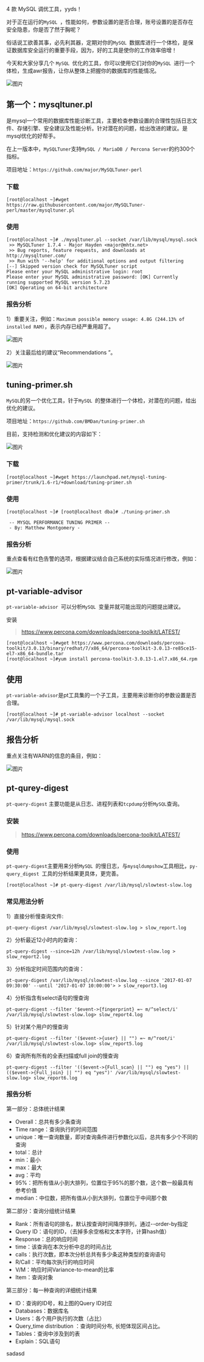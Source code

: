 4 款 MySQL 调优工具，yyds！

对于正在运行的`MySQL `，性能如何，参数设置的是否合理，账号设置的是否存在安全隐患，你是否了然于胸呢？

俗话说工欲善其事，必先利其器，定期对你的`MySQL `数据库进行一个体检，是保证数据库安全运行的重要手段，因为，好的工具是使你的工作效率倍增！

今天和大家分享几个 `MySQL `优化的工具，你可以使用它们对你的`MySQL `进行一个体检，生成awr报告，让你从整体上把握你的数据库的性能情况。

![图片](https://mmbiz.qpic.cn/mmbiz_png/eQPyBffYbufSDbY2ShvbiahwmOibhicu41WUkhRoDVXl7TOmnMe34JGicbCZzFEGloPbw9Vawh6C1npqargicmzULdQ/640?wx_fmt=png&tp=webp&wxfrom=5&wx_lazy=1&wx_co=1)

## 第一个：mysqltuner.pl

是mysql一个常用的数据库性能诊断工具，主要检查参数设置的合理性包括日志文件、存储引擎、安全建议及性能分析。针对潜在的问题，给出改进的建议。是mysql优化的好帮手。

在上一版本中，`MySQLTuner`支持`MySQL / MariaDB / Percona Server`的约300个指标。

项目地址：`https://github.com/major/MySQLTuner-perl`

### 下载

```
[root@localhost ~]#wget https://raw.githubusercontent.com/major/MySQLTuner-perl/master/mysqltuner.pl
```

### 使用

```
[root@localhost ~]# ./mysqltuner.pl --socket /var/lib/mysql/mysql.sock
 >> MySQLTuner 1.7.4 - Major Hayden <major@mhtx.net>
 >> Bug reports, feature requests, and downloads at http://mysqltuner.com/
 >> Run with '--help' for additional options and output filtering
[--] Skipped version check for MySQLTuner script
Please enter your MySQL administrative login: root
Please enter your MySQL administrative password: [OK] Currently running supported MySQL version 5.7.23
[OK] Operating on 64-bit architecture 
```

### 报告分析

1）重要关注，例如：`Maximum possible memory usage: 4.8G (244.13% of installed RAM)`，表示内存已经严重用超了。

![图片](https://mmbiz.qpic.cn/mmbiz_png/eQPyBffYbufSDbY2ShvbiahwmOibhicu41W6pVFN2t4MkUnF6x1jdcKDzwf3dJwa70yL7ZTYTmKH9FIf8eAOTzNpA/640?wx_fmt=png&tp=webp&wxfrom=5&wx_lazy=1&wx_co=1)

2）关注最后给的建议“Recommendations ”。

![图片](https://mmbiz.qpic.cn/mmbiz_png/eQPyBffYbufSDbY2ShvbiahwmOibhicu41WHGnoqKn1NX1RESBMAsoKJdZ0mEsCGqSx1GAtyGRicTL6dBNbTZtmj5g/640?wx_fmt=png&tp=webp&wxfrom=5&wx_lazy=1&wx_co=1)

## tuning-primer.sh

`MySQL`的另一个优化工具，针于`MySQL `的整体进行一个体检，对潜在的问题，给出优化的建议。

项目地址：`https://github.com/BMDan/tuning-primer.sh`

目前，支持检测和优化建议的内容如下：

![图片](https://mmbiz.qpic.cn/mmbiz_png/eQPyBffYbufSDbY2ShvbiahwmOibhicu41WLMpl9qcMhLINu8wbtUmM4E1SQS0ZT5oSqvbuFB4mLWRTlHvIth6nfA/640?wx_fmt=png&tp=webp&wxfrom=5&wx_lazy=1&wx_co=1)

### 下载

```
[root@localhost ~]#wget https://launchpad.net/mysql-tuning-primer/trunk/1.6-r1/+download/tuning-primer.sh
```

### 使用

```
[root@localhost ~]# [root@localhost dba]# ./tuning-primer.sh 

 -- MYSQL PERFORMANCE TUNING PRIMER --
 - By: Matthew Montgomery -
```

### 报告分析

重点查看有红色告警的选项，根据建议结合自己系统的实际情况进行修改，例如：

![图片](https://mmbiz.qpic.cn/mmbiz_png/eQPyBffYbufSDbY2ShvbiahwmOibhicu41WJicIu2QBMDx1HdgQtsnyuiazQiawobo9JAUUgNXibD8KA5d7dNqWte4Nvg/640?wx_fmt=png&tp=webp&wxfrom=5&wx_lazy=1&wx_co=1)

## pt-variable-advisor

`pt-variable-advisor `可以分析`MySQL `变量并就可能出现的问题提出建议。

安装

> https://www.percona.com/downloads/percona-toolkit/LATEST/

```
[root@localhost ~]#wget https://www.percona.com/downloads/percona-toolkit/3.0.13/binary/redhat/7/x86_64/percona-toolkit-3.0.13-re85ce15-el7-x86_64-bundle.tar
[root@localhost ~]#yum install percona-toolkit-3.0.13-1.el7.x86_64.rpm 
```

## 使用

`pt-variable-advisor`是pt工具集的一个子工具，主要用来诊断你的参数设置是否合理。

```
[root@localhost ~]# pt-variable-advisor localhost --socket /var/lib/mysql/mysql.sock
```

## 报告分析

重点关注有WARN的信息的条目，例如：

![图片](https://mmbiz.qpic.cn/mmbiz_png/eQPyBffYbufSDbY2ShvbiahwmOibhicu41WZLib3M64FM13TW1JliaYgMEicdy3iawJcxfM2mMb62sNSic0iconalMC04vw/640?wx_fmt=png&tp=webp&wxfrom=5&wx_lazy=1&wx_co=1)

## pt-qurey-digest

`pt-query-digest` 主要功能是从日志、进程列表和`tcpdump`分析`MySQL`查询。

### 安装

> https://www.percona.com/downloads/percona-toolkit/LATEST/

### 使用

`pt-query-digest`主要用来分析`MySQL `的慢日志，与`mysqldumpshow`工具相比，`py-query_digest `工具的分析结果更具体，更完善。

```
[root@localhost ~]# pt-query-digest /var/lib/mysql/slowtest-slow.log 
```

### 常见用法分析

1）直接分析慢查询文件:

```
pt-query-digest /var/lib/mysql/slowtest-slow.log > slow_report.log
```

2）分析最近12小时内的查询：

```
pt-query-digest --since=12h /var/lib/mysql/slowtest-slow.log > slow_report2.log
```

3）分析指定时间范围内的查询：

```
pt-query-digest /var/lib/mysql/slowtest-slow.log --since '2017-01-07 09:30:00' --until '2017-01-07 10:00:00'> > slow_report3.log
```

4）分析指含有select语句的慢查询

```
pt-query-digest --filter '$event->{fingerprint} =~ m/^select/i' /var/lib/mysql/slowtest-slow.log> slow_report4.log
```

5）针对某个用户的慢查询

```
pt-query-digest --filter '($event->{user} || "") =~ m/^root/i' /var/lib/mysql/slowtest-slow.log> slow_report5.log
```

6）查询所有所有的全表扫描或full join的慢查询

```
pt-query-digest --filter '(($event->{Full_scan} || "") eq "yes") ||(($event->{Full_join} || "") eq "yes")' /var/lib/mysql/slowtest-slow.log> slow_report6.log
```

### 报告分析

第一部分：总体统计结果

- Overall：总共有多少条查询
- Time range：查询执行的时间范围
- unique：唯一查询数量，即对查询条件进行参数化以后，总共有多少个不同的查询
- total：总计
- min：最小
- max：最大
- avg：平均
- 95%：把所有值从小到大排列，位置位于95%的那个数，这个数一般最具有参考价值
- median：中位数，把所有值从小到大排列，位置位于中间那个数

第二部分：查询分组统计结果

- Rank：所有语句的排名，默认按查询时间降序排列，通过--order-by指定
- Query ID：语句的ID，（去掉多余空格和文本字符，计算hash值）
- Response：总的响应时间
- time：该查询在本次分析中总的时间占比
- calls：执行次数，即本次分析总共有多少条这种类型的查询语句
- R/Call：平均每次执行的响应时间
- V/M：响应时间Variance-to-mean的比率
- Item：查询对象

第三部分：每一种查询的详细统计结果

- ID：查询的ID号，和上图的Query ID对应
- Databases：数据库名
- Users：各个用户执行的次数（占比）
- Query_time distribution ：查询时间分布, 长短体现区间占比。
- Tables：查询中涉及到的表
- Explain：SQL语句

sadasd